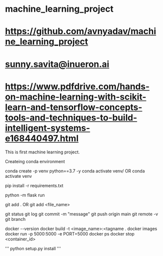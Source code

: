 # machine_learning_project
# https://github.com/avnyadav/machine_learning_project
# sunny.savita@inueron.ai
# https://www.pdfdrive.com/hands-on-machine-learning-with-scikit-learn-and-tensorflow-concepts-tools-and-techniques-to-build-intelligent-systems-e168440497.html
This is first machine learning project.


Createing conda environment

conda create -p venv python==3.7 -y
conda activate venv/ OR conda activate venv

pip install -r requirements.txt
    
python -m flask run

git add . OR git add <file_name>

git status
git log
git commit -m "message"
git push origin main
git remote -v
git branch

docker --version
docker build -t <image_name>:<tagname .
docker images
docker run -p 5000:5000 -e PORT=5000 <imageid>
docker ps
docker stop <container_id>

'''
python setup.py install
'''



